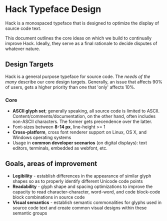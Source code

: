 # Hack Typeface Design

Hack is a monospaced typeface that is designed to optimize the display of source code text.

This document outlines the core ideas on which we build to continually improve Hack. Ideally, they serve as a final rationale to decide disputes of whatever nature.

## Design Targets

Hack is a general purpose typeface for source code. The _needs of the many_ describe our core design targets. Generally, an issue that affects 90% of users, gets a higher priority than one that 'only' affects 10%.

### Core

- **ASCII glyph set**; generally speaking, all source code is limited to ASCII. Content/comments/documentation, on the other hand, often includes non-ASCII characters. The former gets precendence over the latter.
- Font-sizes between **8-14 px**, line-height >= 1
- **Cross-platform**, cross font renderer support on Linux, OS X, and Windows operating systems
- Usage in **common developer scenarios** (on digital displays): text editors, terminals, embedded as webfont, etc.

## Goals, areas of improvement

- **Legibility** - establish differences in the appearance of similar glyph shapes so as to properly identify different Unicode code points
- **Readability** - glyph shape and spacing optimizations to improve the capacity to read character-character, word-word, and code block-code block combinations in source code
- **Visual semantics** - establish semantic commonalities for glyphs used in source code text and create common visual designs within these semantic groups


